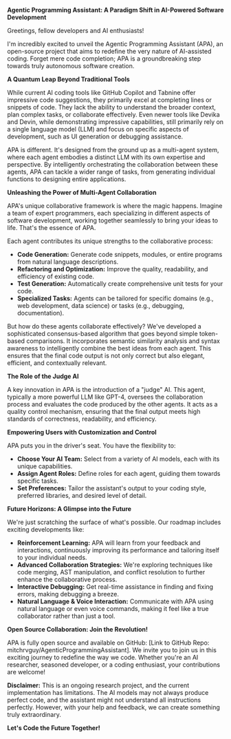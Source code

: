 **Agentic Programming Assistant: A Paradigm Shift in AI-Powered Software Development**

Greetings, fellow developers and AI enthusiasts!

I'm incredibly excited to unveil the Agentic Programming Assistant (APA), an open-source project that aims to redefine the very nature of AI-assisted coding. Forget mere code completion; APA is a groundbreaking step towards truly autonomous software creation.

**A Quantum Leap Beyond Traditional Tools**

While current AI coding tools like GitHub Copilot and Tabnine offer impressive code suggestions, they primarily excel at completing lines or snippets of code.  They lack the ability to understand the broader context, plan complex tasks, or collaborate effectively.  Even newer tools like Devika and Devin, while demonstrating impressive capabilities, still primarily rely on a single language model (LLM) and focus on specific aspects of development, such as UI generation or debugging assistance.

APA is different. It's designed from the ground up as a multi-agent system, where each agent embodies a distinct LLM with its own expertise and perspective. By intelligently orchestrating the collaboration between these agents, APA can tackle a wider range of tasks, from generating individual functions to designing entire applications.

**Unleashing the Power of Multi-Agent Collaboration**

APA's unique collaborative framework is where the magic happens. Imagine a team of expert programmers, each specializing in different aspects of software development, working together seamlessly to bring your ideas to life. That's the essence of APA.

Each agent contributes its unique strengths to the collaborative process:

*   **Code Generation:** Generate code snippets, modules, or entire programs from natural language descriptions.
*   **Refactoring and Optimization:**  Improve the quality, readability, and efficiency of existing code.
*   **Test Generation:**  Automatically create comprehensive unit tests for your code.
*   **Specialized Tasks:** Agents can be tailored for specific domains (e.g., web development, data science) or tasks (e.g., debugging, documentation).

But how do these agents collaborate effectively?  We've developed a sophisticated consensus-based algorithm that goes beyond simple token-based comparisons.  It incorporates semantic similarity analysis and syntax awareness to intelligently combine the best ideas from each agent. This ensures that the final code output is not only correct but also elegant, efficient, and contextually relevant.

**The Role of the Judge AI**

A key innovation in APA is the introduction of a "judge" AI.  This agent, typically a more powerful LLM like GPT-4, oversees the collaboration process and evaluates the code produced by the other agents. It acts as a quality control mechanism, ensuring that the final output meets high standards of correctness, readability, and efficiency. 

**Empowering Users with Customization and Control**

APA puts you in the driver's seat. You have the flexibility to:

*   **Choose Your AI Team:** Select from a variety of AI models, each with its unique capabilities.
*   **Assign Agent Roles:**  Define roles for each agent, guiding them towards specific tasks.
*   **Set Preferences:** Tailor the assistant's output to your coding style, preferred libraries, and desired level of detail.

**Future Horizons: A Glimpse into the Future**

We're just scratching the surface of what's possible. Our roadmap includes exciting developments like:

*   **Reinforcement Learning:**  APA will learn from your feedback and interactions, continuously improving its performance and tailoring itself to your individual needs.
*   **Advanced Collaboration Strategies:**  We're exploring techniques like code merging, AST manipulation, and conflict resolution to further enhance the collaborative process.
*   **Interactive Debugging:**  Get real-time assistance in finding and fixing errors, making debugging a breeze.
*   **Natural Language & Voice Interaction:**  Communicate with APA using natural language or even voice commands, making it feel like a true collaborator rather than just a tool.

**Open Source Collaboration: Join the Revolution!**

APA is fully open source and available on GitHub: [Link to GitHub Repo: mitchrvguy/AgenticProgrammingAssistant]. We invite you to join us in this exciting journey to redefine the way we code. Whether you're an AI researcher, seasoned developer, or a coding enthusiast, your contributions are welcome!

**Disclaimer:** This is an ongoing research project, and the current implementation has limitations. The AI models may not always produce perfect code, and the assistant might not understand all instructions perfectly. However, with your help and feedback, we can create something truly extraordinary.

**Let's Code the Future Together!**
